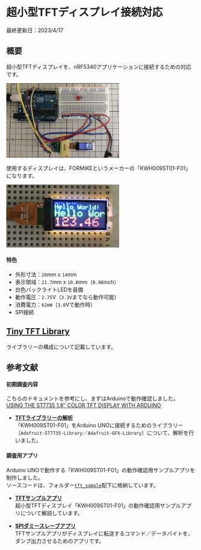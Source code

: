 # 超小型TFTディスプレイ接続対応

最終更新日：2023/4/17

## 概要

超小型TFTディスプレイを、nRF5340アプリケーションに接続するための対応です。

<img src="assets01/0001.jpg" width="300">

使用するディスプレイは、FORMIKEというメーカーの「KWH009ST01-F01」になります。

<img src="assets01/0003.jpg" width="300">

#### 特色
- 外形寸法：`28`mm x `14`mm
- 表示領域：`21.7`mm x `10.8`mm（`0.96`inch）
- 白色バックライトLEDを装備
- 動作電圧：`2.75`V（`3.3V`までなら動作可能）
- 消費電力：`62mW`（`3.0`Vで動作時）
- SPI接続

## [Tiny TFT Library](../TFT/tiny_tft_lib/README.md)
ライブラリーの構成について記載しています。

## 参考文献

#### 初期調査内容
こちらのドキュメントを参考にし、まずはArduinoで動作確認しました。<br>
[USING THE ST7735 1.8″ COLOR TFT DISPLAY WITH ARDUINO](https://www.electronics-lab.com/project/using-st7735-1-8-color-tft-display-arduino/)

- <b>[TFTライブラリーの解析](../TFT/ADATFTLIB.md)</b><br>
「KWH009ST01-F01」をArduino UNOに接続するためのライブラリー（`Adafruit-ST7735-Library`／`Adafruit-GFX-Library`）について、解析を行いました。

#### 調査用アプリ
Arduino UNOで動作する「KWH009ST01-F01」の動作確認用サンプルアプリを制作しました。<br>
ソースコードは、フォルダー[`tft_sample`](../../TFT/tft_sample)配下に格納しています。

- <b>[TFTサンプルアプリ](../TFT/tft_sample/README.md)</b><br>
超小型TFTディスプレイ「KWH009ST01-F01」の動作確認用サンプルアプリについて解説しています。

- <b>[SPIダミースレーブアプリ](../TFT/dummy_slave)</b><br>
TFTサンプルアプリがディスプレイに転送するコマンド／データバイトを、ダンプ出力させるためのアプリです。
